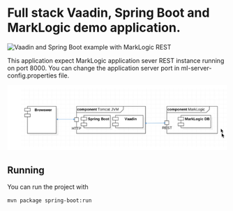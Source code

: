 # Full stack Vaadin, Spring Boot and MarkLogic demo application.

![Vaadin and Spring Boot example with MarkLogic REST](screenshot.png)

This application expect MarkLogic application sever REST instance running on port 8000. You can change the application server port in ml-server-config.properties file.


![Vaadin - Spring Boot - MarkLogic REST](arch.png)

## Running

You can run the project with 

```
mvn package spring-boot:run
```